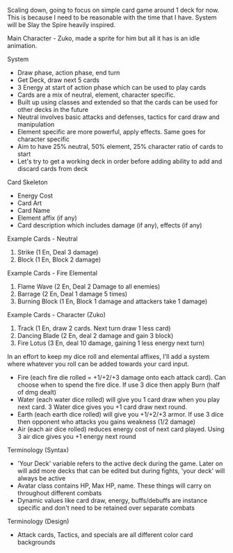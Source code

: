 
Scaling down, going to focus on simple card game around 1 deck for now. This is because I need to be reasonable with the time that I have.
System will be Slay the Spire heavily inspired. 

Main Character - Zuko, made a sprite for him but all it has is an idle animation.

System
- Draw phase, action phase, end turn
- Get Deck, draw next 5 cards
- 3 Energy at start of action phase which can be used to play cards
- Cards are a mix of neutral, element, character specific.
- Built up using classes and extended so that the cards can be used for other decks in the future
- Neutral involves basic attacks and defenses, tactics for card draw and manipulation
- Element specific are more powerful, apply effects. Same goes for character specific
- Aim to have 25% neutral, 50% element, 25% character ratio of cards to start
- Let's try to get a working deck in order before adding ability to add and discard cards from deck

Card Skeleton
- Energy Cost
- Card Art
- Card Name
- Element affix (if any)
- Card description which includes damage (if any), effects (if any)


Example Cards - Neutral
1. Strike (1 En, Deal 3 damage)
2. Block (1 En, Block 2 damage)

Example Cards - Fire Elemental
1. Flame Wave (2 En, Deal 2 Damage to all enemies)
2. Barrage (2 En, Deal 1 damage 5 times)
3. Burning Block (1 En, Block 1 damage and attackers take 1 damage)

Example Cards - Character (Zuko)
1. Track (1 En, draw 2 cards. Next turn draw 1 less card)
2. Dancing Blade (2 En, deal 2 damage and gain 3 block)
3. Fire Lotus (3 En, deal 10 damage, gaining 1 less energy next turn)

In an effort to keep my dice roll and elemental affixes, I'll add a system where whatever you roll can be added towards your card input. 
- Fire (each fire die rolled = +1/+2/+3 damage onto each attack card). Can choose when to spend the fire dice. If use 3 dice then apply Burn (half of dmg dealt)
- Water (each water dice rolled) will give you 1 card draw when you play next card. 3 Water dice gives you +1 card draw next round. 
- Earth (each earth dice rolled) will give you +1/+2/+3 armor. If use 3 dice then opponent who attacks you gains weakness (1/2 damage)
- Air (each air dice rolled) reduces energy cost of next card played. Using 3 air dice gives you +1 energy next round



Terminology (Syntax)
- 'Your Deck'  variable refers to the active deck during the game. Later on will add more decks that can be edited but during fights, 'your deck' will always be active
- Avatar class contains HP, Max HP, name. These things will carry on throughout different combats
- Dynamic values like card draw, energy, buffs/debuffs are instance specific and don't need to be retained over separate combats

Terminology (Design)
- Attack cards, Tactics, and specials are all different color card backgrounds